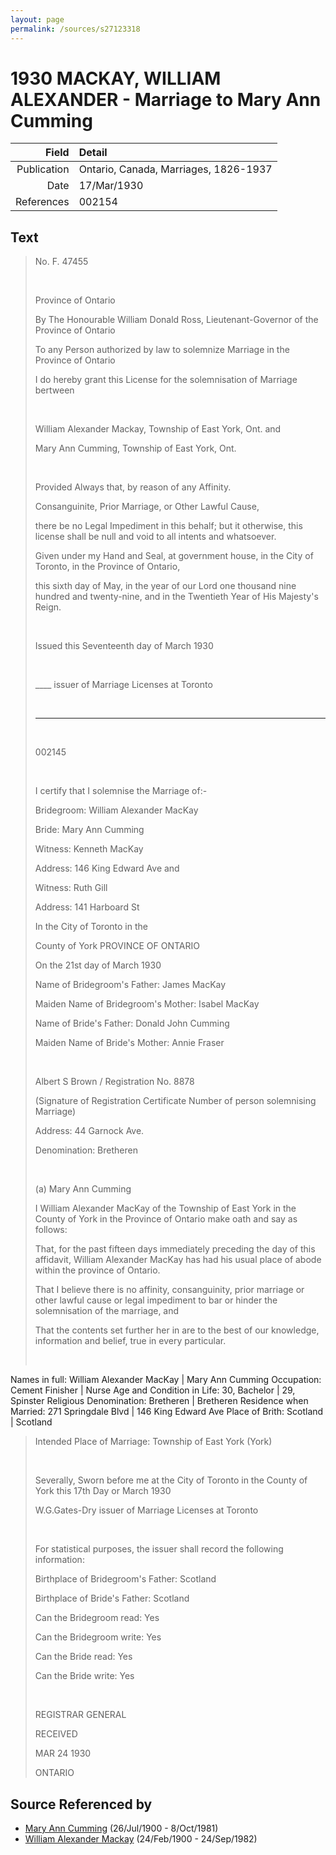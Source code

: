 ```yaml
---
layout: page
permalink: /sources/s27123318
---
```


# 1930 MACKAY, WILLIAM ALEXANDER - Marriage to Mary Ann Cumming

Field | Detail
---:|:---
Publication | Ontario, Canada, Marriages, 1826-1937
Date | 17/Mar/1930
References | 002154

## Text

> No. F. 47455
>
> <br/>
>
> Province of Ontario
>
> By The Honourable William Donald Ross, Lieutenant-Governor of the Province of Ontario
>
> To any Person authorized by law to solemnize Marriage in the Province of Ontario
>
> I do hereby grant this License for the solemnisation of Marriage bertween
>
> <br/>
>
> William Alexander Mackay, Township of East York, Ont. and
>
> Mary Ann Cumming, Township of East York, Ont.
>
> <br/>
>
> Provided Always that, by reason of any Affinity.
>
> Consanguinite, Prior Marriage, or Other Lawful Cause,
>
> there be no Legal Impediment in this behalf; but it otherwise, this license shall be null and void to all intents and whatsoever.
>
> Given under my Hand and Seal, at government house, in the City of Toronto, in the Province of Ontario,
>
> this sixth day of May, in the year of our Lord one thousand nine hundred and twenty-nine, and in the Twentieth Year of His Majesty's Reign.
>
> <br/>
>
> Issued this Seventeenth day of March 1930
>
> <br/>
>
> ____ issuer of Marriage Licenses at Toronto
>
> <br/>
>
> ---
>
> <br/>
>
> 002145
>
> <br/>
>
> I certify that I solemnise the Marriage of:-
>
> Bridegroom: William Alexander MacKay
>
> Bride: Mary Ann Cumming
>
> Witness: Kenneth MacKay
>
> Address: 146 King Edward Ave and
>
> Witness: Ruth Gill
>
> Address: 141 Harboard St
>
> In the City of Toronto in the 
>
> County of York PROVINCE OF ONTARIO
>
> On the 21st day of March 1930
>
> Name of Bridegroom's Father: James MacKay
>
> Maiden Name of Bridegroom's Mother: Isabel MacKay
>
> Name of Bride's Father: Donald John Cumming
>
> Maiden Name of Bride's Mother: Annie Fraser
>
> <br/>
>
> Albert S Brown / Registration No. 8878
>
> (Signature of Registration Certificate Number of person solemnising Marriage)
>
> Address: 44 Garnock Ave.
>
> Denomination: Bretheren
>
> <br/>
>
> (a) Mary Ann Cumming
>
> I William Alexander MacKay of the Township of East York in the County of York in the Province of Ontario make oath and say as follows:
>
> That, for the past fifteen days immediately preceding the day of this affidavit, William Alexander MacKay has had his usual place of abode within the province of Ontario.
>
> That I believe there is no affinity, consanguinity, prior marriage or other lawful cause or legal impediment to bar or hinder the solemnisation of the marriage, and
>
> That the contents set further her in are to the best of our knowledge, information and belief, true in every particular.
>
> <br/>
>

Names in full: William Alexander MacKay | Mary Ann Cumming
Occupation: Cement Finisher | Nurse
Age and Condition in Life: 30, Bachelor | 29, Spinster
Religious Denomination: Bretheren | Bretheren
Residence when Married: 271 Springdale Blvd | 146 King Edward Ave
Place of Brith: Scotland | Scotland

> Intended Place of Marriage: Township of East York (York)
>
> <br/>
>
> Severally, Sworn before me at the City of Toronto in the County of York this 17th Day or March 1930
>
> W.G.Gates-Dry issuer of Marriage Licenses at Toronto
>
> <br/>
>
> For statistical purposes, the issuer shall record the following information:
>
> Birthplace of Bridegroom's Father: Scotland
>
> Birthplace of Bride's Father: Scotland
>
> Can the Bridegroom read: Yes
>
> Can the Bridegroom write: Yes
>
> Can the Bride read: Yes
>
> Can the Bride write: Yes
>
> <br/>
>
> REGISTRAR GENERAL
>
> RECEIVED
>
> MAR 24 1930
>
> ONTARIO
>

## Source Referenced by

* [Mary Ann Cumming](../people/@48241984@-mary-ann-cumming-b1900-7-26-d1981-10-8.md) (26/Jul/1900 - 8/Oct/1981)
* [William Alexander Mackay](../people/@9383584@-william-alexander-mackay-b1900-2-24-d1982-9-24.md) (24/Feb/1900 - 24/Sep/1982)
